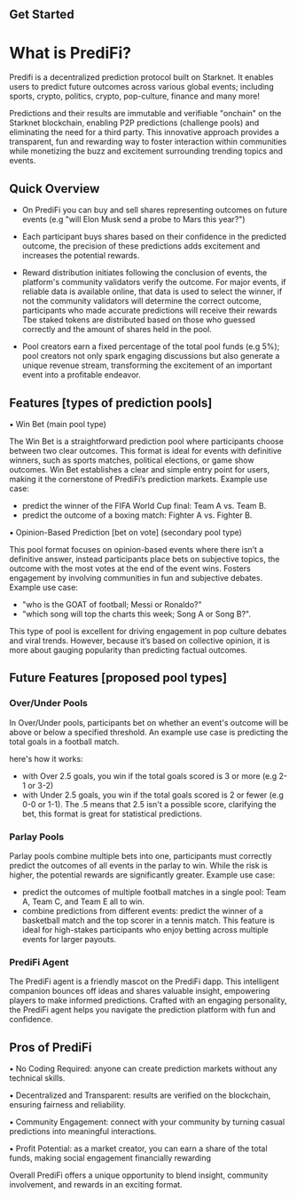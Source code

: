 ## Get Started

# What is PrediFi?

Predifi is a decentralized prediction protocol built on Starknet. It enables users to predict future outcomes across various global events; including sports, crypto, politics, crypto, pop-culture, finance and many more!

Predictions and their results are immutable and verifiable "onchain" on the Starknet blockchain, enabling P2P predictions (challenge pools) and eliminating the need for a third party. This innovative approach provides a transparent, fun and rewarding way to foster interaction within communities while monetizing the buzz and excitement surrounding trending topics and events.


## Quick Overview

- On PrediFi you can buy and sell shares representing outcomes on future events (e.g "will Elon Musk send a probe to Mars this year?")

- Each participant buys shares based on their confidence in the predicted outcome, the precision of these predictions adds excitement
and increases the potential rewards.

- Reward distribution initiates following the conclusion of events, the platform's
community validators verify the outcome.
For major events, if reliable data is available
online, that data is used to select the winner, if not the community validators will determine the correct outcome, participants who made accurate predictions will receive their rewards 
Tbe staked tokens are distributed based on those who guessed correctly and the amount of shares held in the pool.

- Pool creators earn a fixed percentage of the total pool funds (e.g 5%); pool creators not only spark engaging discussions but also generate a unique revenue stream, transforming the excitement of an important event into a profitable endeavor.


## Features [types of prediction pools]

▪︎ Win Bet (main pool type)

The Win Bet is a straightforward prediction pool where participants choose between two
clear outcomes. This format is ideal for events with definitive winners, such as sports
matches, political elections, or game show outcomes. Win Bet establishes a clear and simple entry point for users, making it the cornerstone of PrediFi’s prediction markets.
Example use case:
- predict the winner of the FIFA World Cup final: Team A vs. Team B.
- predict the outcome of a boxing match: Fighter A vs. Fighter B.

▪︎ Opinion-Based Prediction [bet on vote]
(secondary pool type)

This pool format focuses on opinion-based events where there isn’t a definitive answer, instead participants place bets on subjective topics, the outcome with the most votes at the
end of the event wins. Fosters engagement by involving communities in fun and subjective debates.
Example use case:
- "who is the GOAT of football; Messi or Ronaldo?"
- "which song will top the charts this week; Song A or Song B?".

This type of pool is excellent for driving engagement in pop culture debates and viral trends. However, because it’s based on collective opinion, it is more about gauging popularity than predicting factual outcomes.


## Future Features [proposed pool types]

### Over/Under Pools

In Over/Under pools, participants bet on whether an event's outcome will be above or below
a specified threshold. An example use case is predicting the total goals in a football match.

here's how it works:
- with Over 2.5 goals, you win if the total goals scored is 3 or more (e.g 2-1 or 3-2)
- with Under 2.5 goals, you win if the total goals scored is 2 or fewer (e.g 0-0 or 1-1).
The .5 means that 2.5 isn't a possible score, clarifying the bet, this format is great for statistical predictions.

### Parlay Pools

Parlay pools combine multiple bets into one, participants must correctly predict the
outcomes of all events in the parlay to win.
While the risk is higher, the potential rewards are
significantly greater.
Example use case:
- predict the outcomes of multiple football matches in a single pool: Team A, Team C, and
Team E all to win.
- combine predictions from different events: predict the winner of a basketball match and the
top scorer in a tennis match. This feature is ideal for high-stakes participants who enjoy betting across multiple events for larger payouts.

### PrediFi Agent
The PrediFi agent is a friendly mascot on the PrediFi dapp. This intelligent companion bounces off ideas and shares valuable insight, empowering players to make informed predictions. Crafted with an engaging personality, the PrediFi agent helps you navigate the prediction platform with fun and confidence.


## Pros of PrediFi

▪︎ No Coding Required: anyone can create prediction markets without any technical skills.

▪︎ Decentralized and Transparent: results are verified on the blockchain, ensuring fairness
and reliability.

▪︎ Community Engagement: connect with your community by turning casual predictions into
meaningful interactions.

▪︎ Profit Potential: as a market creator, you can earn a share of the total funds, making
social engagement financially rewarding

Overall PrediFi offers a unique opportunity to blend insight, community involvement, and
rewards in an exciting format.
